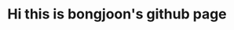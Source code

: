 <h1 align="center">Hi this is bongjoon's github page
<a href="https://bongjooncha.github.io/" target="_blank"></a></h1>

<br>



